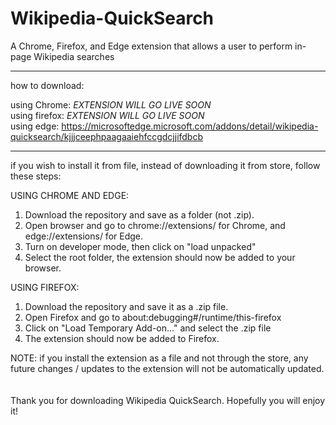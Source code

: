 # Wikipedia-QuickSearch
A Chrome, Firefox, and Edge extension that allows a user to perform in-page Wikipedia searches


----------   ----------   ---------
how to download:

using Chrome: *EXTENSION WILL GO LIVE SOON*<br />
using firefox: *EXTENSION WILL GO LIVE SOON*<br />
using edge: https://microsoftedge.microsoft.com/addons/detail/wikipedia-quicksearch/kjjjceephpaagaaiehfccgdcjjifdbcb

----------   ----------   ----------
if you wish to install it from file, instead of downloading it from store, follow these steps:

USING CHROME AND EDGE:
1. Download the repository and save as a folder (not .zip).
2. Open browser and go to chrome://extensions/ for Chrome, and edge://extensions/ for Edge.
3. Turn on developer mode, then click on "load unpacked"
4. Select the root folder, the extension should now be added to your browser.

USING FIREFOX:
1. Download the repository and save it as a .zip file.
2. Open Firefox and go to about:debugging#/runtime/this-firefox
3. Click on "Load Temporary Add-on..." and select the .zip file
4. The extension should now be added to Firefox.

NOTE: if you install the extension as a file and not through the store, any future changes / updates to the extension will not be automatically updated.
<br /><br /><br />
Thank you for downloading Wikipedia QuickSearch. Hopefully you will enjoy it!
